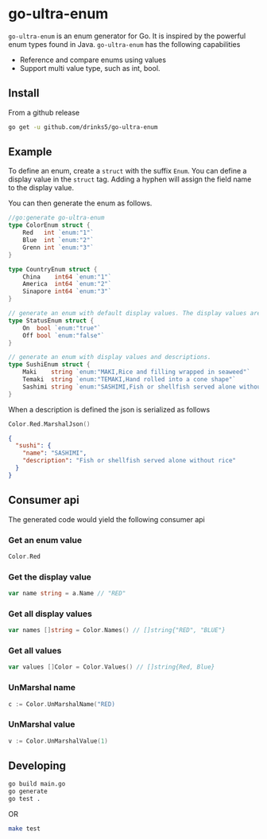 # go-ultra-enum


`go-ultra-enum` is an enum generator for Go. It is inspired by the powerful enum types found in Java. `go-ultra-enum` has the following capabilities

* Reference and compare enums using values
* Support multi value type, such as int, bool.

## Install

From a github release


```bash
go get -u github.com/drinks5/go-ultra-enum
```

## Example

To define an enum, create a `struct` with the suffix `Enum`. You can define a display value in the `struct` tag. Adding a hyphen will assign the field name to the display value.

You can then generate the enum as follows.

```go
//go:generate go-ultra-enum
type ColorEnum struct {
	Red   int `enum:"1"`
	Blue  int `enum:"2"`
	Grenn int `enum:"3"`
}

type CountryEnum struct {
	China    int64 `enum:"1"`
	America  int64 `enum:"2"`
	Sinapore int64 `enum:"3"`
}

// generate an enum with default display values. The display values are set to the field names, e.g. `On` and `Off`
type StatusEnum struct {
	On  bool `enum:"true"`
	Off bool `enum:"false"`
}

// generate an enum with display values and descriptions.
type SushiEnum struct {
	Maki    string `enum:"MAKI,Rice and filling wrapped in seaweed"`
	Temaki  string `enum:"TEMAKI,Hand rolled into a cone shape"`
	Sashimi string `enum:"SASHIMI,Fish or shellfish served alone without rice"`
}
```

When a description is defined the json is serialized as follows

```go
Color.Red.MarshalJson()
```

```json
{
  "sushi": {
    "name": "SASHIMI",
    "description": "Fish or shellfish served alone without rice"
  }
}
```

## Consumer api

The generated code would yield the following consumer api

### Get an enum value

```go
Color.Red
```


### Get the display value

```go
var name string = a.Name // "RED"
```

### Get all display values

```go
var names []string = Color.Names() // []string{"RED", "BLUE"}
```

### Get all values

```go
var values []Color = Color.Values() // []string{Red, Blue}
```

### UnMarshal name

```go
c := Color.UnMarshalName("RED)
```

### UnMarshal value

```go
v := Color.UnMarshalValue(1)
```
## Developing

```bash
go build main.go
go generate
go test .
```

OR

```bash
make test
```
